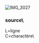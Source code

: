 ![IMG_3027](https://github.com/user-attachments/assets/07812a3e-9f2b-4fd6-a5ab-bce6d79cd0ab)
### source\
L=ligne\
C=charactère\
